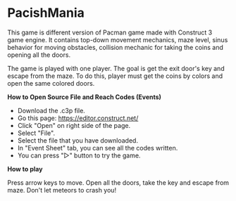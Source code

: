 # PacishMania
 
This game is different version of Pacman game made with Construct 3 game engine. It contains top-down movement mechanics, maze level, sinus behavior for moving obstacles, collision mechanic for taking the coins and opening all the doors.

The game is played with one player. The goal is get the exit door's key and escape from the maze. To do this, player must get the coins by colors and open the same colored doors.

**How to Open Source File and Reach Codes (Events)**

* Download the .c3p file.
* Go this page: https://editor.construct.net/
* Click "Open" on right side of the page.
* Select "File".
* Select the file that you have downloaded.
* In "Event Sheet" tab, you can see all the codes written.
* You can press "▷" button to try the game.

**How to play**

Press arrow keys to move. Open all the doors, take the key and escape from maze. Don't let meteors to crash you!
